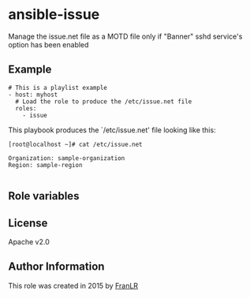 # ansible-issue
Manage the issue.net file as a MOTD file only if "Banner" sshd service's option has been enabled

Example
-------

```
# This is a playlist example
- host: myhost
  # Load the role to produce the /etc/issue.net file
  roles:
    - issue
```

This playbook produces the `/etc/issue.net' file looking like this:

```
[root@localhost ~]# cat /etc/issue.net

Organization: sample-organization
Region: sample-region


```

Role variables
--------------

License
-------

Apache v2.0

Author Information
------------------

This role was created in 2015 by [FranLR](https://github.com/franlr/)
